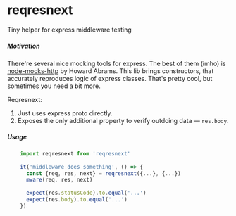 # reqresnext
Tiny helper for express middleware testing

##### Motivation
There're several nice mocking tools for express.
The best of them (imho) is [node-mocks-http](https://github.com/howardabrams/node-mocks-http) by Howard Abrams.
This lib brings constructors, that accurately reproduces logic of express classes. That's pretty cool, but sometimes you need a bit more.

Reqresnext:
1. Just uses express proto directly.
2. Exposes the only additional property to verify outdoing data — `res.body`.

##### Usage
```javascript
    import reqresnext from 'reqresnext'
    
    it('middleware does something', () => {
      const {req, res, next} = reqresnext({...}, {...})
      mware(req, res, next)
 
      expect(res.statusCode).to.equal('...')
      expect(res.body).to.equal('...')
    })
```